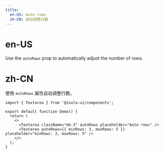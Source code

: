 ```yaml
---
title:
  en-US: Auto rows
  zh-CN: 自动调整行数
---
```


# en-US

Use the `autoRows` prop to automatically adjust the number of rows.

# zh-CN

使用 `autoRows` 属性自动调整行数。

```tsx
import { Textarea } from '@inula-ui/components';

export default function Demo() {
  return (
    <>
      <Textarea className="mb-3" autoRows placeholder="Auto rows" />
      <Textarea autoRows={{ minRows: 3, maxRows: 5 }} placeholder="minRows: 3, maxRows: 5" />
    </>
  );
}
```
